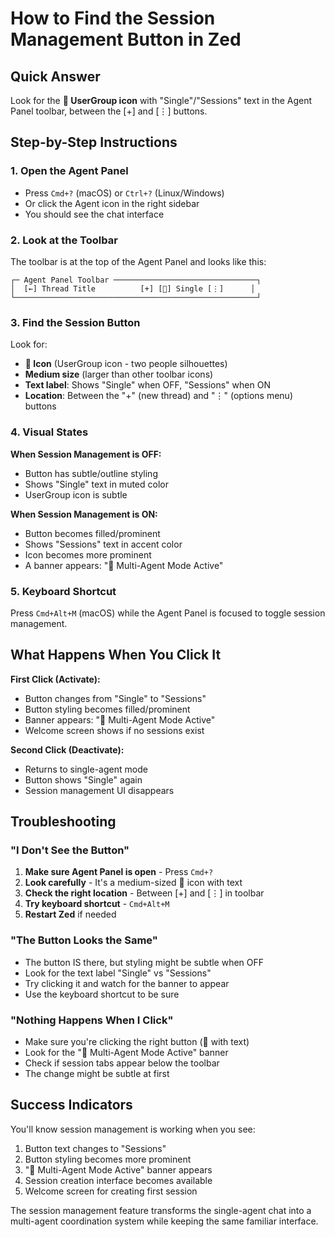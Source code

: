 # How to Find the Session Management Button in Zed

## Quick Answer
Look for the **👥 UserGroup icon** with "Single"/"Sessions" text in the Agent Panel toolbar, between the [+] and [⋮] buttons.

## Step-by-Step Instructions

### 1. Open the Agent Panel
- Press `Cmd+?` (macOS) or `Ctrl+?` (Linux/Windows)
- Or click the Agent icon in the right sidebar
- You should see the chat interface

### 2. Look at the Toolbar
The toolbar is at the top of the Agent Panel and looks like this:
```
┌─ Agent Panel Toolbar ────────────────────────────────┐
│  [←] Thread Title          [+] [👥] Single [⋮]      │
└──────────────────────────────────────────────────────┘
```

### 3. Find the Session Button
Look for:
- **👥 Icon** (UserGroup icon - two people silhouettes)
- **Medium size** (larger than other toolbar icons)
- **Text label**: Shows "Single" when OFF, "Sessions" when ON
- **Location**: Between the "+" (new thread) and "⋮" (options menu) buttons

### 4. Visual States
**When Session Management is OFF:**
- Button has subtle/outline styling
- Shows "Single" text in muted color
- UserGroup icon is subtle

**When Session Management is ON:**
- Button becomes filled/prominent
- Shows "Sessions" text in accent color
- Icon becomes more prominent
- A banner appears: "🤖 Multi-Agent Mode Active"

### 5. Keyboard Shortcut
Press `Cmd+Alt+M` (macOS) while the Agent Panel is focused to toggle session management.

## What Happens When You Click It

**First Click (Activate):**
- Button changes from "Single" to "Sessions"
- Button styling becomes filled/prominent
- Banner appears: "🤖 Multi-Agent Mode Active"
- Welcome screen shows if no sessions exist

**Second Click (Deactivate):**
- Returns to single-agent mode
- Button shows "Single" again
- Session management UI disappears

## Troubleshooting

### "I Don't See the Button"
1. **Make sure Agent Panel is open** - Press `Cmd+?`
2. **Look carefully** - It's a medium-sized 👥 icon with text
3. **Check the right location** - Between [+] and [⋮] in toolbar
4. **Try keyboard shortcut** - `Cmd+Alt+M`
5. **Restart Zed** if needed

### "The Button Looks the Same"
- The button IS there, but styling might be subtle when OFF
- Look for the text label "Single" vs "Sessions"
- Try clicking it and watch for the banner to appear
- Use the keyboard shortcut to be sure

### "Nothing Happens When I Click"
- Make sure you're clicking the right button (👥 with text)
- Look for the "🤖 Multi-Agent Mode Active" banner
- Check if session tabs appear below the toolbar
- The change might be subtle at first

## Success Indicators

You'll know session management is working when you see:
1. Button text changes to "Sessions"
2. Button styling becomes more prominent
3. "🤖 Multi-Agent Mode Active" banner appears
4. Session creation interface becomes available
5. Welcome screen for creating first session

The session management feature transforms the single-agent chat into a multi-agent coordination system while keeping the same familiar interface.